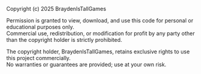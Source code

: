 Copyright (c) 2025 BraydenIsTallGames

Permission is granted to view, download, and use this code for personal or educational purposes only.  
Commercial use, redistribution, or modification for profit by any party other than the copyright holder is strictly prohibited.  

The copyright holder, BraydenIsTallGames, retains exclusive rights to use this project commercially.  
No warranties or guarantees are provided; use at your own risk.
